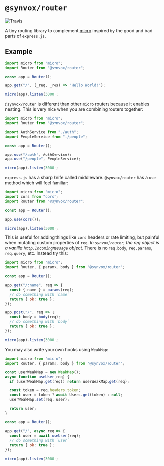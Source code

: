 # `@synvox/router`

![Travis](https://img.shields.io/travis/Synvox/router.svg)

A tiny routing library to complement [micro](https://github.com/zeit/micro) inspired by the good and bad parts of `express.js`.

## Example

```js
import micro from "micro";
import Router from "@synvox/router";

const app = Router();

app.get("/", (_req, _res) => "Hello World!");

micro(app).listen(3000);
```

`@synvox/router` is different than other `micro` routers because it enables nesting. This is very nice when you are combining routers together:

```js
import micro from "micro";
import Router from "@synvox/router";

import AuthService from "./auth";
import PeopleService from "./people";

const app = Router();

app.use("/auth", AuthService);
app.use("/people", PeopleService);

micro(app).listen(3000);
```

`express.js` has a sharp knife called middleware. `@synvox/router` has a `use` method which will feel familiar:

```js
import micro from "micro";
import cors from "cors";
import Router from "@synvox/router";

const app = Router();

app.use(cors());

micro(app).listen(3000);
```

This is useful for adding things like `cors` headers or rate limiting, but painful when mutating custom properties of `req`. _In `synvox/router`, the req object is a vanilla `http.IncomingMessage` object._ There is no `req.body`, `req.params`, `req.query`, etc. Instead try this:

```js
import micro from "micro";
import Router, { params, body } from "@synvox/router";

const app = Router();

app.get("/:name", req => {
  const { name } = params(req);
  // do something with `name`
  return { ok: true };
});

app.post("/", req => {
  const body = body(req);
  // do something with `body`
  return { ok: true };
});

micro(app).listen(3000);
```

You may also write your own hooks using `WeakMap`:

```js
import micro from "micro";
import Router, { params, body } from "@synvox/router";

const userWeakMap = new WeakMap();
async function useUser(req) {
  if (userWeakMap.get(req)) return userWeakMap.get(req);

  const token = req.headers.token;
  const user = token ? await Users.get(token) : null;
  userWeakMap.set(req, user);

  return user;
}

const app = Router();

app.get("/", async req => {
  const user = await useUser(req);
  // do something with `user`
  return { ok: true };
});

micro(app).listen(3000);
```
